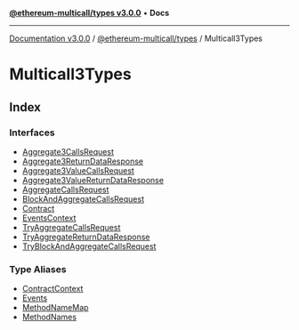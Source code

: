 [**@ethereum-multicall/types v3.0.0**](../../README.md) • **Docs**

***

[Documentation v3.0.0](../../../../packages.md) / [@ethereum-multicall/types](../../README.md) / Multicall3Types

# Multicall3Types

## Index

### Interfaces

- [Aggregate3CallsRequest](interfaces/Aggregate3CallsRequest.md)
- [Aggregate3ReturnDataResponse](interfaces/Aggregate3ReturnDataResponse.md)
- [Aggregate3ValueCallsRequest](interfaces/Aggregate3ValueCallsRequest.md)
- [Aggregate3ValueReturnDataResponse](interfaces/Aggregate3ValueReturnDataResponse.md)
- [AggregateCallsRequest](interfaces/AggregateCallsRequest.md)
- [BlockAndAggregateCallsRequest](interfaces/BlockAndAggregateCallsRequest.md)
- [Contract](interfaces/Contract.md)
- [EventsContext](interfaces/EventsContext.md)
- [TryAggregateCallsRequest](interfaces/TryAggregateCallsRequest.md)
- [TryAggregateReturnDataResponse](interfaces/TryAggregateReturnDataResponse.md)
- [TryBlockAndAggregateCallsRequest](interfaces/TryBlockAndAggregateCallsRequest.md)

### Type Aliases

- [ContractContext](type-aliases/ContractContext.md)
- [Events](type-aliases/Events.md)
- [MethodNameMap](type-aliases/MethodNameMap.md)
- [MethodNames](type-aliases/MethodNames.md)
